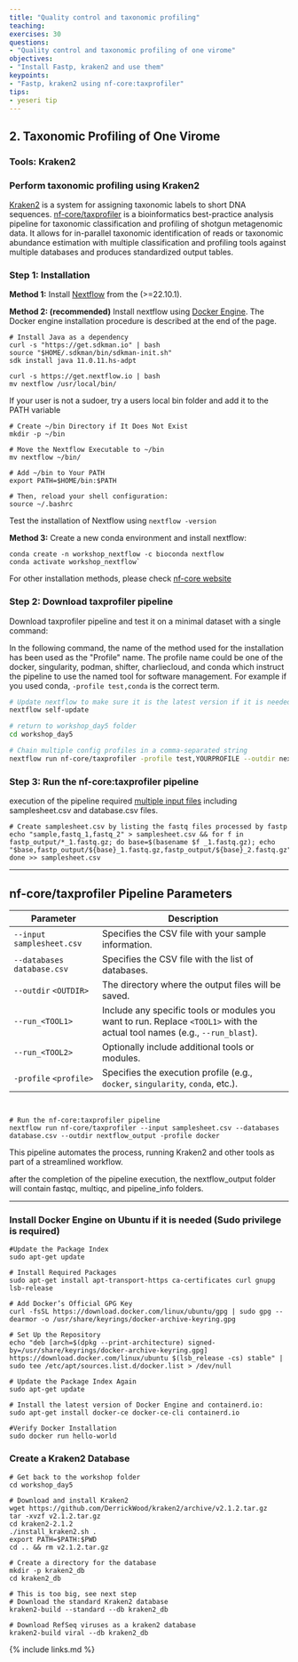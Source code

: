 ```yaml
---
title: "Quality control and taxonomic profiling"
teaching: 
exercises: 30
questions:
- "Quality control and taxonomic profiling of one virome"
objectives:
- "Install Fastp, kraken2 and use them"
keypoints:
- "Fastp, kraken2 using nf-core:taxprofiler"
tips:
- yeseri tip
---
```


## 2. Taxonomic Profiling of One Virome
### Tools: Kraken2

### Perform taxonomic profiling using Kraken2
[Kraken2](https://ccb.jhu.edu/software/kraken2/) is a system for assigning taxonomic labels to short DNA sequences. [nf-core/taxprofiler](https://nf-co.re/taxprofiler/1.0.1/) is a bioinformatics best-practice analysis pipeline for taxonomic classification and profiling of shotgun metagenomic data. It allows for in-parallel taxonomic identification of reads or taxonomic abundance estimation with multiple classification and profiling tools against multiple databases and produces standardized output tables. 

### Step 1: Installation

**Method 1:**
Install [Nextflow](https://www.nextflow.io/docs/latest/install.html#installation) from the  (>=22.10.1).

**Method 2: (recommended)**
Install nextflow using [Docker Engine](https://docs.docker.com/engine/install/). The Docker engine installation procedure is described at the end of the page.

```
# Install Java as a dependency 
curl -s "https://get.sdkman.io" | bash
source "$HOME/.sdkman/bin/sdkman-init.sh"
sdk install java 11.0.11.hs-adpt

curl -s https://get.nextflow.io | bash
mv nextflow /usr/local/bin/
```

If your user is not a sudoer, try a users local bin folder and add it to the PATH variable
```
# Create ~/bin Directory if It Does Not Exist
mkdir -p ~/bin

# Move the Nextflow Executable to ~/bin
mv nextflow ~/bin/

# Add ~/bin to Your PATH
export PATH=$HOME/bin:$PATH

# Then, reload your shell configuration:
source ~/.bashrc
```

Test the installation of Nextflow using `nextflow -version`

**Method 3:**
Create a new conda environment and install nextflow:
```
conda create -n workshop_nextflow -c bioconda nextflow 
conda activate workshop_nextflow`
```

For other installation methods, please check [nf-core website](https://nf-co.re/taxprofiler/1.0.1/)

### Step 2: Download taxprofiler pipeline
Download taxprofiler pipeline and test it on a minimal dataset with a single command:

In the following command, the name of the method used for the installation has been used as the "Profile" name. The profile name could be one of the docker, singularity, podman, shifter, charliecloud, and conda which instruct the pipeline to use the named tool for software management. For example if you used conda, ` -profile test,conda ` is the correct term.
```bash
# Update nextflow to make sure it is the latest version if it is needed
nextflow self-update

# return to workshop_day5 folder
cd workshop_day5

# Chain multiple config profiles in a comma-separated string
nextflow run nf-core/taxprofiler -profile test,YOURPROFILE --outdir nextflow
```

### Step 3: Run the nf-core:taxprofiler pipeline

execution of the pipeline required [multiple input files](https://nf-co.re/taxprofiler/1.0.1/docs/usage/) including samplesheet.csv and database.csv files.
```
# Create samplesheet.csv by listing the fastq files processed by fastp
echo "sample,fastq_1,fastq_2" > samplesheet.csv && for f in fastp_output/*_1.fastq.gz; do base=$(basename $f _1.fastq.gz); echo "$base,fastp_output/${base}_1.fastq.gz,fastp_output/${base}_2.fastq.gz"; done >> samplesheet.csv
```

---

## nf-core/taxprofiler Pipeline Parameters

| Parameter               | Description                                                                                   |
|-------------------------|-----------------------------------------------------------------------------------------------|
| `--input` `samplesheet.csv` | Specifies the CSV file with your sample information.                                         |
| `--databases` `database.csv` | Specifies the CSV file with the list of databases.                                           |
| `--outdir` `<OUTDIR>`   | The directory where the output files will be saved.                                           |
| `--run_<TOOL1>`         | Include any specific tools or modules you want to run. Replace `<TOOL1>` with the actual tool names (e.g., `--run_blast`). |
| `--run_<TOOL2>`         | Optionally include additional tools or modules.                                               |
| `-profile` `<profile>`  | Specifies the execution profile (e.g., `docker`, `singularity`, `conda`, etc.).              |

```


# Run the nf-core:taxprofiler pipeline
nextflow run nf-core/taxprofiler --input samplesheet.csv --databases database.csv --outdir nextflow_output -profile docker
```

This pipeline automates the process, running Kraken2 and other tools as part of a streamlined workflow.

after the completion of the pipeline execution, the nextflow_output folder will contain fastqc, multiqc, and pipeline_info folders. 

---

### Install Docker Engine on Ubuntu if it is needed (Sudo privilege is required)
```
#Update the Package Index
sudo apt-get update

# Install Required Packages
sudo apt-get install apt-transport-https ca-certificates curl gnupg lsb-release

# Add Docker’s Official GPG Key
curl -fsSL https://download.docker.com/linux/ubuntu/gpg | sudo gpg --dearmor -o /usr/share/keyrings/docker-archive-keyring.gpg

# Set Up the Repository
echo "deb [arch=$(dpkg --print-architecture) signed-by=/usr/share/keyrings/docker-archive-keyring.gpg] https://download.docker.com/linux/ubuntu $(lsb_release -cs) stable" | sudo tee /etc/apt/sources.list.d/docker.list > /dev/null

# Update the Package Index Again
sudo apt-get update

# Install the latest version of Docker Engine and containerd.io:
sudo apt-get install docker-ce docker-ce-cli containerd.io

#Verify Docker Installation
sudo docker run hello-world
```

### Create a Kraken2 Database
```
# Get back to the workshop folder
cd workshop_day5

# Download and install Kraken2
wget https://github.com/DerrickWood/kraken2/archive/v2.1.2.tar.gz
tar -xvzf v2.1.2.tar.gz
cd kraken2-2.1.2
./install_kraken2.sh .
export PATH=$PATH:$PWD
cd .. && rm v2.1.2.tar.gz

# Create a directory for the database
mkdir -p kraken2_db
cd kraken2_db

# This is too big, see next step
# Download the standard Kraken2 database
kraken2-build --standard --db kraken2_db

# Download RefSeq viruses as a kraken2 database
kraken2-build viral --db kraken2_db

```

{% include links.md %}
